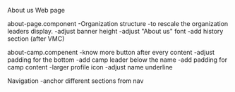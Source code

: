 About us Web page

about-page.component
-Organization structure
  -to rescale the organization leaders display.
-adjust banner height
-adjust "About us" font
-add history section (after VMC)
 

about-camp.compenent
-know more button after every content
-adjust padding for the bottom
-add camp leader below the name
-add padding for camp content
-larger profile icon
-adjust name underline

Navigation
-anchor different sections from nav

